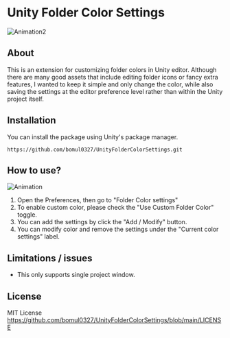 # Unity Folder Color Settings
![Animation2](https://github.com/user-attachments/assets/39a8e3a1-d4d5-448d-a724-cf70b766e3fb)

## About

This is an extension for customizing folder colors in Unity editor. Although there are many good assets that include editing folder icons or fancy extra features, I wanted to keep it simple and only change the color, while also saving the settings at the editor preference level rather than within the Unity project itself.

## Installation

You can install the package using Unity's package manager.
```
https://github.com/bomul0327/UnityFolderColorSettings.git
```

## How to use?
![Animation](https://github.com/user-attachments/assets/58ebff85-3535-4c0e-bd9f-c1e41d47fde8)

1. Open the Preferences, then go to "Folder Color settings"
2. To enable custom color, please check the "Use Custom Folder Color" toggle.
3. You can add the settings by click the "Add / Modify" button.
4. You can modify color and remove the settings under the "Current color settings" label.

## Limitations / issues

- This only supports single project window.

## License

MIT License
https://github.com/bomul0327/UnityFolderColorSettings/blob/main/LICENSE
